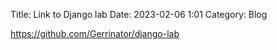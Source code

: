 Title: Link to Django lab
Date: 2023-02-06 1:01
Category: Blog

https://github.com/Gerrinator/django-lab